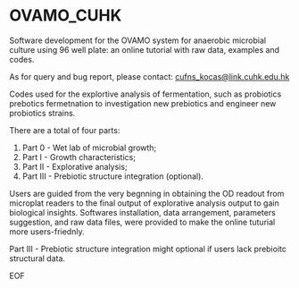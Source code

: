 # OVAMO_CUHK
Software development for the OVAMO system for anaerobic microbial culture using 96 well plate:
an online tutorial with raw data, examples and codes.

As for query and bug report, please contact:
cufns_kocas@link.cuhk.edu.hk

Codes used for the explortive analysis of fermentation,
such as probiotics prebotics fermetnation to investigation
new prebiotics and engineer new probiotics strains.

There are a total of four parts:
  1) Part 0 - Wet lab of microbial growth; 
  2) Part I - Growth characteristics; 
  3) Part II - Explorative analysis;
  4) Part III - Prebiotic structure integration (optional).
  
Users are guided from the very begnning in obtaining the OD readout from microplat readers
to the final output of explorative analysis output to gain biological insights.
Softwares installation, data arrangement, parameters suggestion, and raw data files,
were provided to make the online tuturial more users-friednly.

Part III - Prebiotic structure integration might optional if users lack prebioitc structural data.

EOF
